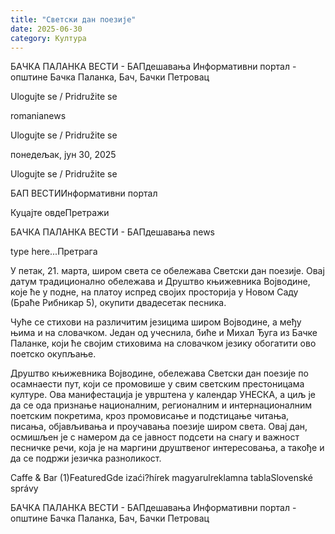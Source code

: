 ```yaml
---
title: "Светски дан поезије"
date: 2025-06-30
category: Култура
---
```


БАЧКА ПАЛАНКА ВЕСТИ - БАПдешавања Информативни портал - општине Бачка Паланка, Бач, Бачки Петровац

Ulogujte se / Pridružite se

romanianews

Ulogujte se / Pridružite se

понедељак, јун 30, 2025

Ulogujte se / Pridružite se

БАП ВЕСТИИнформативни портал

Куцајте овдеПретражи

БАЧКА ПАЛАНКА ВЕСТИ - БАПдешавања news

type here...Претрага

У петак, 21. марта, широм света се обележава Светски дан поезије. Овај датум традиционално обележава и Друштво књижевника Војводине, које ће у подне, на платоу испред својих просторија у Новом Саду (Браће Рибникар 5), окупити двадесетак песника.

Чуће се стихови на различитим језицима широм Војводине, а међу њима и на словачком. Један од учеснила, биће и Михал Ђуга из Бачке Паланке, који ће својим стиховима на словачком језику обогатити ово поетско окупљање.



Друштво књижевника Војводине, обележава Светски дан поезије по осамнаести пут, који се промовише у свим светским престоницама културе. Ова манифестација је уврштена у календар УНЕСКА, а циљ је да се ода признање националним, регионалним и интернационалним поетским покретима, кроз промовисање и подстицање читања, писања, објављивања и проучавања поезије широм света. Овај дан, осмишљен је с намером да се јавност подсети на снагу и важност песничке речи, која је на маргини друштвеног интересовања, а такође и да се подржи језичка разноликост.

Caffe & Bar (1)FeaturedGde izaći?hírek magyarulreklamna tablaSlovenské správy

БАЧКА ПАЛАНКА ВЕСТИ - БАПдешавања Информативни портал - општине Бачка Паланка, Бач, Бачки Петровац
